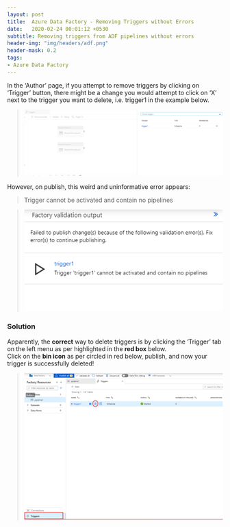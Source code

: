 ```yaml
---
layout: post
title:  Azure Data Factory - Removing Triggers without Errors
date:   2020-02-24 00:01:12 +0530
subtitle: Removing triggers from ADF pipelines without errors
header-img: "img/headers/adf.png"
header-mask: 0.2
tags: 
- Azure Data Factory
--- 
```


In the ‘Author’ page, if you attempt to remove triggers by clicking on ‘Trigger’ button, there might be a change you would attempt to click on ‘X’ next to the trigger you want to delete, i.e. trigger1 in the example below.

> ![export template](/img/posts/2020-02-24-adf-remove-triggers/1.png)

However, on publish, this weird and uninformative error appears:
> Trigger cannot be activated and contain no pipelines

> ![sa icon](/img/posts/2020-02-24-adf-remove-triggers/2.png)


### Solution 

Apparently, the **correct** way to delete triggers is by clicking the ‘Trigger’ tab on the left menu as per highlighted in the **red box** below.<br/>
Click on the **bin icon** as per circled in red below, publish, and now your trigger is successfully deleted!

> ![sa extension](/img/posts/2020-02-24-adf-remove-triggers/3.png)
